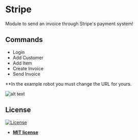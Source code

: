 # Stripe
Module to send an invoice through Stripe's payment system!

## Commands
<ul class="commands_readme">
    <li>Login</li>
    <li>Add Customer</li>
    <li>Add Item</li>
    <li>Create Invoice</li>
    <li>Send Invoice</li>
</ul>

**In the example robot you must change the URL for yours.

![alt text](https://github.com/rocketbot-cl/Stripe/blob/master/example/stripecommands.PNG)


<h2>License</h2>

<p><a href="http://badges.mit-license.org" rel="nofollow"><img src="https://camo.githubusercontent.com/107590fac8cbd65071396bb4d04040f76cde5bde/687474703a2f2f696d672e736869656c64732e696f2f3a6c6963656e73652d6d69742d626c75652e7376673f7374796c653d666c61742d737175617265" alt="License" data-canonical-src="http://img.shields.io/:license-mit-blue.svg?style=flat-square" style="max-width:100%;"></a></p>

<ul>
  <li><strong><a href="http://opensource.org/licenses/mit-license.php" rel="nofollow">MIT license</a></strong></li>
</ul>  
